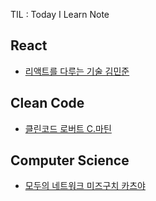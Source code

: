TIL : Today I Learn Note


## React
- [리액트를 다루는 기술 김민준](https://github.com/yunyoung1819/TIL/tree/master/Velopert_React)

## Clean Code
- [클린코드 로버트 C.마틴](https://github.com/yunyoung1819/TIL/tree/master/CleanCode)

## Computer Science

- [모두의 네트워크 미즈구치 카츠야](https://github.com/yunyoung1819/TIL/tree/master/NetworkForEveryone)

